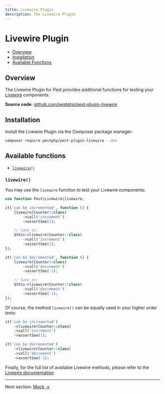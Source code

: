 ```yaml
---
title: Livewire Plugin
description: The Livewire Plugin
---
```


# Livewire Plugin

- [Overview](#overview)
- [Installation](#installation)
- [Available Functions](#available-functions)

<a name="overview"></a>
## Overview

The Livewire Plugin for Pest provides additional functions for testing your [Livewire](https://laravel-livewire.com/) components.

**Source code**: [github.com/pestphp/pest-plugin-livewire](https://github.com/pestphp/pest-plugin-livewire)

<a name="installation"></a>
## Installation

Install the Livewire Plugin via the Composer package manager:

```bash
composer require pestphp/pest-plugin-livewire --dev
```

<a name="available-functions"></a>
## Available functions

<div class="collection-method-list" markdown="1">

- [`livewire()`](#livewire)

</div>

<a name="livewire"></a>
### `livewire()`

You may use the `livewire` function to test your Livewire components:
```php
use function Pest\Livewire\livewire;

it('can be incremented', function () {
    livewire(Counter::class)
        ->call('increment')
        ->assertSee(1);

    // Same as:
    $this->livewire(Counter::class)
        ->call('increment')
        ->assertSee(1);
});

it('can be decremented', function () {
    livewire(Counter::class)
        ->call('decrement')
        ->assertSee(-1);

    // Same as:
    $this->livewire(Counter::class)
        ->call('decrement')
        ->assertSee(-1);
});
```

Of course, the method `livewire()` can be equally used in your higher order tests:
```php
it('can be incremented')
    ->livewire(Counter::class)
    ->call('increment')
    ->assertSee(1);

it('can be decremented')
    ->livewire(Counter::class)
    ->call('decrement')
    ->assertSee(-1);
```

Finally, for the full list of available Livewire methods, please refer to the [Livewire documentation](https://laravel-livewire.com/docs/testing).

---

Next section: [Mock →](/docs/plugins/mock)
